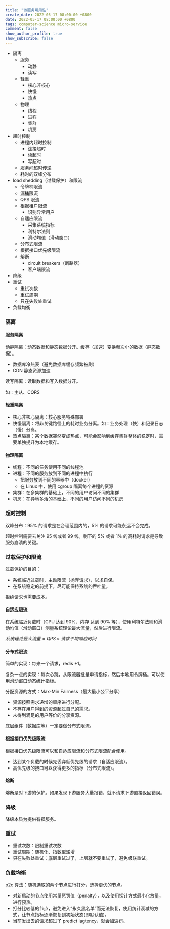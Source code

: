 ```yaml
---
title: "微服务可用性"
create_date: 2022-05-17 08:00:00 +0800
date: 2022-05-17 08:00:00 +0800
tags: computer-science micro-service
comment: false
show_author_profile: true
show_subscribe: false
---
```


- 隔离
  - 服务
    - 动静
    - 读写
  - 轻重
    - 核心非核心
    - 快慢
    - 热点
  - 物理
    - 线程
    - 进程
    - 集群
    - 机房
- 超时控制
  - 进程内超时控制
    - 连接超时
    - 读超时
    - 写超时
  - 服务间超时传递
  - 耗时的双峰分布
- load shedding（过载保护）和限流
  - 令牌桶限流
  - 漏桶限流
  - QPS 限流
  - 根据租户限流
    - 识别异常用户
  - 自适应限流
    - 采集系统指标
    - 利特尔法则
    - 滑动均值（滑动窗口）
  - 分布式限流
  - 根据接口优先级限流
  - 熔断
    - circuit breakers（断路器）
    - 客户端限流
- 降级
- 重试
  - 重试次数
  - 重试周期
  - 只在失败处重试
- 负载均衡

### 隔离

#### 服务隔离

动静隔离：动态数据和静态数据分开。缓存（加速）变换频次小的数据（静态数据）。

- 数据库冷热表（避免数据库缓存频繁被刷）
- CDN 静态资源加速

读写隔离：读取数据和写入数据分开。

如：主从、CQRS

#### 轻重隔离

- 核心非核心隔离：核心服务特殊部署
- 快慢隔离：将非关键路径上的耗时业务分离。如：业务处理（快）和记录日志（慢）分离。
- 热点隔离：某个数据突然变成热点，可能会影响到缓存集群整体的稳定时，需要单独提升为本地缓存。

#### 物理隔离

- 线程：不同的任务使用不同的线程池
- 进程：不同的服务放到不同的进程中执行
  - 把服务放到不同的容器中（docker）
  - 在 Linux 中，使用 cgroup 隔离每个进程的资源
- 集群：在多集群的基础上，不同的用户访问不同的集群
- 机房：在异地多活的基础上，不同的用户访问不同的机房

### 超时控制

双峰分布：95% 的请求是在合理范围内的，5% 的请求可能永远不会完成。

超时控制需要去关注 95 线或者 99 线。剩下的 5% 或者 1% 的高耗时请求是导致服务崩溃的关键。

### 过载保护和限流

过载保护的目的：

- 系统临近过载时，主动限流（抛弃请求），以求自保。
- 在系统稳定的前提下，尽可能保持系统的吞吐量。

拒绝请求也需要成本。

#### 自适应限流

在系统临近负载时（CPU 达到 90%、内存 达到 90% 等），使用利特尔法则和滑动均值（滑动窗口）测量系统理论最大流量，然后进行限流。

$系统理论最大流量 = QPS \times 请求平均响应时间$

#### 分布式限流

简单的实现：每来一个请求，redis +1。

复杂一点的实现：每次心跳，从限流器批量申请指标，然后本地用令牌桶。可以使用滑动窗口动态统计指标。

分配资源的方式：Max-Min Fairness（最大最小公平分享）

- 资源按照需求递增的顺序进行分配。
- 不存在用户得到的资源超过自己的需求。
- 未得到满足的用户等价的分享资源。

底层组件（数据库等）一定要做分布式限流。

#### 根据接口优先级限流

根据接口优先级限流可以和自适应限流和分布式限流配合使用。

- 达到某个负载的时候先丢弃低优先级的请求（自适应限流）。
- 高优先级的接口可以获得更多的指标（分布式限流）。

#### 熔断

熔断是对下游的保护。如果发现下游服务大量报错，就不请求下游直接返回错误。

### 降级

降级本质为提供有损服务。

### 重试

- 重试次数：限制重试次数
- 重试周期：随机化、指数型递增
- 只在失败处重试：底层重试过了，上层就不要重试了，避免级联重试。

### 负载均衡

p2c 算法：随机选取的两个节点进行打分，选择更优的节点。

- 对新启动的节点使用常量惩罚值（penalty），以及使用探针方式最小化放量，进行预热。
- 打分比较低的节点，避免进入“永久黑名单”而无法恢复，使用统计衰减的方式，让节点指标逐渐恢复到初始状态(即默认值)。
- 当前发出去的请求超过了 predict lagtency，就会加惩罚。